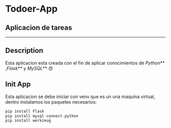 # Todoer-App
## Aplicacion de tareas
---
## Description
Esta aplicacion esta creada con el fin de aplicar conocimientos de _Python_** ,_Flask_** y  _MySQL_** :heart_eyes:

## Init App
Esta aplicacion se debe iniciar con venv que es un una maquina virtual, dentro instalamos los paquetes necesarios:
```python
pip install Flask
pip install mysql-connect-python
pip install werkzeug
```



